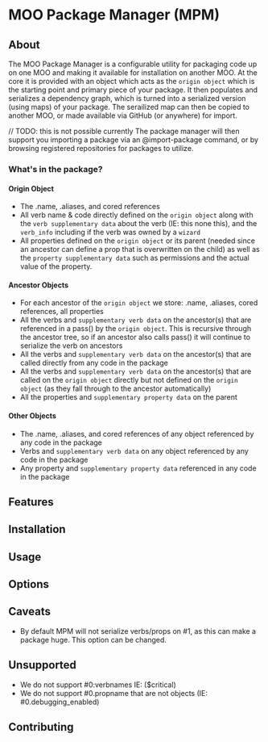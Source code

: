 # MOO Package Manager (MPM)

## About
The MOO Package Manager is a configurable utility for packaging code up on one MOO and making it available for installation on another MOO. At the core it is provided with an object which acts as the `origin object` which is the starting point and primary piece of your package. It then populates and serializes a dependency graph, which is turned into a serialized version (using maps) of your package. The serailized map can then be copied to another MOO, or made available via GitHub (or
anywhere) for import.

// TODO: this is not possible currently
The package manager will then support you importing a package via an @import-package command, or by browsing registered repositories for packages to utilize.

### What's in the package?

#### Origin Object
* The .name, .aliases, and cored references
* All verb name & code directly defined on the `origin object` along with the `verb supplementary data` about the verb (IE: this none this), and the `verb_info` including if the verb was owned by a `wizard`
* All properties defined on the `origin object` or its parent (needed since an ancestor can define a prop that is overwritten on the child) as well as the `property supplementary data` such as permissions and the actual value of the property.

#### Ancestor Objects
* For each ancestor of the `origin object` we store: .name, .aliases, cored references, all properties
* All the verbs and `supplementary verb data`  on the ancestor(s) that are referenced in a pass() by the `origin object`. This is recursive through the ancestor tree, so if an ancestor also calls pass() it will continue to serialize the verb on ancestors
* All the verbs and `supplementary verb data` on the ancestor(s) that are called directly from any code in the package
* All the verbs and `supplementary verb data`  on the ancestor(s) that are called on the `origin object` directly but not defined on the `origin object` (as they fall through to the ancestor automatically)
* All the properties and `supplementary property data` on the parent

#### Other Objects
* The .name, .aliases, and cored references of any object referenced by any code in the package
* Verbs and `supplementary verb data` on any object referenced by any code in the package
* Any property and `supplementary property data` referenced in any code in the package

## Features

## Installation

## Usage

## Options

## Caveats
* By default MPM will not serialize verbs/props on #1, as this can make a package huge. This option can be changed.

## Unsupported
* We do not support #0:verbnames IE: ($critical)
* We do not support #0.propname that are not objects (IE: #0.debugging_enabled)

## Contributing
